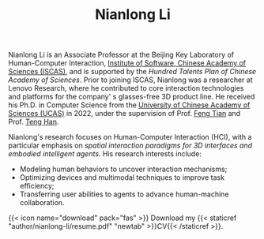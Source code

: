 ﻿---
# Display name
title: Nianlong Li

# Is this the primary user of the site?
superuser: true

# Role/position/tagline
role: Associate Professor <br/> 
        Human-computer Interaction

# Organizations/Affiliations to show in About widget
organizations:
- name: Intitute of Software, Chinese Academy of Sciences
  url: http://www.iscas.ac.cn/

# Short bio (displayed in user profile at end of posts)
bio: My research interests include distributed robotics, mobile computing and programmable matter.

# Interests to show in About widget
#interests:
#- VR/AR Interaction
#- Haptics and Illusions
#- Multimodal Interaction
#- Human Behaviors Modeling

# Education to show in About widget
education:
  courses:
  - course: PhD in Computer Science
    institution: University of Chinese Academy of Sciences
    year: 2016-2022
  - course: BSc in Software Engineering
    institution: Xiangtan University
    year: 2012-2016

career:


# Social/Academic Networking
# For available icons, see: https://sourcethemes.com/academic/docs/page-builder/#icons
#   For an email link, use "fas" icon pack, "envelope" icon, and a link in the
#   form "mailto:your-email@example.com" or "/#contact" for contact widget.
social:
- icon: envelope
  icon_pack: fas
  link: '/#contact'
- icon: twitter
  icon_pack: fab
  link: https://twitter.com/nianlongl
- icon: graduation-cap  # OR `google-scholar`
  icon_pack: fas  # OR `ai`
  link: https://scholar.google.ca/citations?user=oNmblqsAAAAJ&hl=en
- icon: github
  icon_pack: fab
  link: https://github.com/nianlongl
- icon: linkedin
  icon_pack: fab
  link: https://www.linkedin.com/in/nianlong-li-a6b5071b9/

# Link to a PDF of your resume/CV.
# To use: copy your resume to `static/media/resume.pdf`, enable `ai` icons in `params.toml`, 
# and uncomment the lines below.
# - icon: cv
#   icon_pack: ai
#   link: media/resume.pdf

# Email for Contact widget or Gravatar
email: "linianlong@iscas.ac.cn"

# Organizational groups that you belong to (for People widget)
#   Remove this if you are not using the People widget.
user_groups:
- Principal Investigators
---

Nianlong Li is an Associate Professor at the Beijing Key Laboratory of Human-Computer Interaction, [Institute of Software, Chinese Academy of Sciences (ISCAS)](http://www.iscas.ac.cn/), and is supported by the *Hundred Talents Plan of Chinese Academy of Sciences*. Prior to joining ISCAS, Nianlong was a researcher at Lenovo Research, where he contributed to core interaction technologies and platforms for the company' s glasses-free 3D product line. He received his Ph.D. in Computer Science from the [University of Chinese Academy of Sciences (UCAS)](https://www.ucas.ac.cn/) in 2022, under the supervision of Prof. [Feng Tian](http://lcs.ios.ac.cn/~fengt/) and Prof. [Teng Han](http://teng-han.com/). 

Nianlong's research focuses on Human-Computer Interaction (HCI), with a particular emphasis on *spatial interaction paradigms for 3D interfaces and embodied intelligent agents*. His research interests include: 
- Modeling human behaviors to uncover interaction mechanisms; 
- Optimizing devices and multimodal techniques to improve task efficiency; 
- Transferring user abilities to agents to advance human-machine collaboration.

{{< icon name="download" pack="fas" >}} Download my {{< staticref "author/nianlong-li/resume.pdf" "newtab" >}}CV{{< /staticref >}}.
